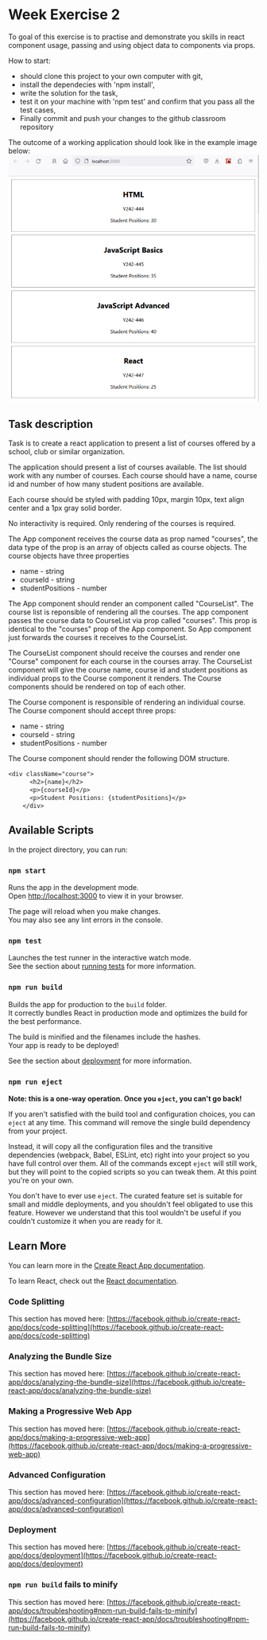 # Week Exercise 2

To goal of this exercise is to practise and demonstrate you skills in react component usage, passing and using object data to components via props.

How to start:

- should clone this project to your own computer with git,
- install the dependecies with 'npm install',
- write the solution for the task,
- test it on your machine with 'npm test' and confirm that you pass all the test cases,
- Finally commit and push your changes to the github classroom repository

The outcome of a working application should look like in the example image below:
![Image of the application when completed](Example.png)

## Task description

Task is to create a react application to present a list of courses offered by a school, club or similar organization.

The application should present a list of courses available. The list should work with any number of courses. Each course should have a name, course id and number of how many student positions are available.

Each course should be styled with padding 10px, margin 10px, text align center and a 1px gray solid border.

No interactivity is required. Only rendering of the courses is required.

The App component receives the course data as prop named "courses", the data type of the prop is an array of objects called as course objects. The course objects have three properties

- name - string
- courseId - string
- studentPositions - number

The App component should render an component called "CourseList". The course list is reponsible of rendering all the courses. The app component passes the course data to CourseList via prop called "courses". This prop is identical to the "courses" prop of the App component. So App component just forwards the courses it receives to the CourseList.

The CourseList component should receive the courses and render one "Course" component for each course in the courses array. The CourseList component will give the course name, course id and student positions as individual props to the Course component it renders.
The Course components should be rendered on top of each other.

The Course component is responsible of rendering an individual course.
The Course component should accept three props:

- name - string
- courseId - string
- studentPositions - number

The Course component should render the following DOM structure.
```
<div className="course">
      <h2>{name}</h2>
      <p>{courseId}</p>
      <p>Student Positions: {studentPositions}</p>
    </div>
```
## Available Scripts

In the project directory, you can run:

### `npm start`

Runs the app in the development mode.\
Open [http://localhost:3000](http://localhost:3000) to view it in your browser.

The page will reload when you make changes.\
You may also see any lint errors in the console.

### `npm test`

Launches the test runner in the interactive watch mode.\
See the section about [running tests](https://facebook.github.io/create-react-app/docs/running-tests) for more information.

### `npm run build`

Builds the app for production to the `build` folder.\
It correctly bundles React in production mode and optimizes the build for the best performance.

The build is minified and the filenames include the hashes.\
Your app is ready to be deployed!

See the section about [deployment](https://facebook.github.io/create-react-app/docs/deployment) for more information.

### `npm run eject`

**Note: this is a one-way operation. Once you `eject`, you can't go back!**

If you aren't satisfied with the build tool and configuration choices, you can `eject` at any time. This command will remove the single build dependency from your project.

Instead, it will copy all the configuration files and the transitive dependencies (webpack, Babel, ESLint, etc) right into your project so you have full control over them. All of the commands except `eject` will still work, but they will point to the copied scripts so you can tweak them. At this point you're on your own.

You don't have to ever use `eject`. The curated feature set is suitable for small and middle deployments, and you shouldn't feel obligated to use this feature. However we understand that this tool wouldn't be useful if you couldn't customize it when you are ready for it.

## Learn More

You can learn more in the [Create React App documentation](https://facebook.github.io/create-react-app/docs/getting-started).

To learn React, check out the [React documentation](https://reactjs.org/).

### Code Splitting

This section has moved here: [https://facebook.github.io/create-react-app/docs/code-splitting](https://facebook.github.io/create-react-app/docs/code-splitting)

### Analyzing the Bundle Size

This section has moved here: [https://facebook.github.io/create-react-app/docs/analyzing-the-bundle-size](https://facebook.github.io/create-react-app/docs/analyzing-the-bundle-size)

### Making a Progressive Web App

This section has moved here: [https://facebook.github.io/create-react-app/docs/making-a-progressive-web-app](https://facebook.github.io/create-react-app/docs/making-a-progressive-web-app)

### Advanced Configuration

This section has moved here: [https://facebook.github.io/create-react-app/docs/advanced-configuration](https://facebook.github.io/create-react-app/docs/advanced-configuration)

### Deployment

This section has moved here: [https://facebook.github.io/create-react-app/docs/deployment](https://facebook.github.io/create-react-app/docs/deployment)

### `npm run build` fails to minify

This section has moved here: [https://facebook.github.io/create-react-app/docs/troubleshooting#npm-run-build-fails-to-minify](https://facebook.github.io/create-react-app/docs/troubleshooting#npm-run-build-fails-to-minify)
